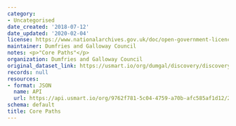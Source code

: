 ```yaml
---
category:
- Uncategorised
date_created: '2018-07-12'
date_updated: '2020-02-04'
license: https://www.nationalarchives.gov.uk/doc/open-government-licence/version/3/
maintainer: Dumfries and Galloway Council
notes: <p>"Core Paths"</p>
organization: Dumfries and Galloway Council
original_dataset_link: https://usmart.io/org/dumgal/discovery/discovery-view-detail/a0518b9b-2b70-4334-bd7e-6631adf67c11
records: null
resources:
- format: JSON
  name: API
  url: https://api.usmart.io/org/9762f781-5c04-4759-a70b-afc585af1d12/2b1c99ec-bc89-44a9-89f1-54218f52318d/1/urql
schema: default
title: Core Paths
---
```

